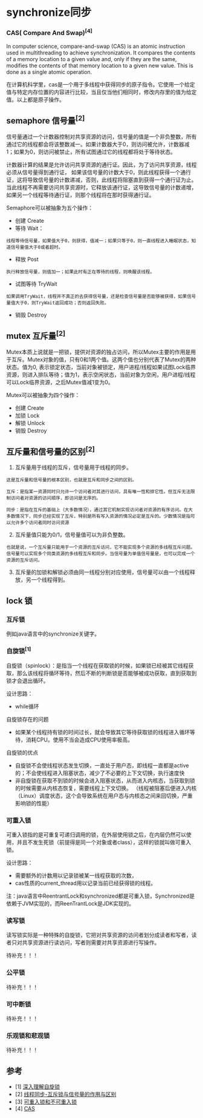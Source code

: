 # synchronize同步


### CAS( Compare And Swap)<sup>[4]</sup>
In computer science, compare-and-swap (CAS) is an atomic instruction used in multithreading to achieve synchronization. It compares the contents of a memory location to a given value and, only if they are the same, modifies the contents of that memory location to a given new value. This is done as a single atomic operation.

在计算机科学里，cas是一个用于多线程中获得同步的原子指令。它使用一个给定值与特定内存位置的内容进行比较，当且仅当他们相同时，修改内存里的值为给定值。以上都是原子操作。

## semaphore 信号量<sup>[2]</sup>
信号量通过一个计数器控制对共享资源的访问，信号量的值是一个非负整数，所有通过它的线程都会将该整数减一。如果计数器大于0，则访问被允许，计数器减1；如果为0，则访问被禁止，所有试图通过它的线程都将处于等待状态。

计数器计算的结果是允许访问共享资源的通行证。因此，为了访问共享资源，线程必须从信号量得到通行证， 如果该信号量的计数大于0，则此线程获得一个通行证，这将导致信号量的计数递减，否则，此线程将阻塞直到获得一个通行证为止。当此线程不再需要访问共享资源时，它释放该通行证，这导致信号量的计数递增，如果另一个线程等待通行证，则那个线程将在那时获得通行证。

Semaphore可以被抽象为五个操作：

- 创建 Create
- 等待 Wait：
```
线程等待信号量，如果值大于0，则获得，值减一；如果只等于0，则一直线程进入睡眠状态，知道信号量值大于0或者超时。
```
- 释放 Post
```
执行释放信号量，则值加一；如果此时有正在等待的线程，则唤醒该线程。
```
- 试图等待 TryWait
```
如果调用TryWait，线程并不真正的去获得信号量，还是检查信号量是否能够被获得，如果信号量值大于0，则TryWait返回成功；否则返回失败。
```
- 销毁 Destroy

## mutex 互斥量<sup>[2]</sup>
Mutex本质上说就是一把锁，提供对资源的独占访问，所以Mutex主要的作用是用于互斥。Mutex对象的值，只有0和1两个值。这两个值也分别代表了Mutex的两种状态。值为0, 表示锁定状态，当前对象被锁定，用户进程/线程如果试图Lock临界资源，则进入排队等待；值为1，表示空闲状态，当前对象为空闲，用户进程/线程可以Lock临界资源，之后Mutex值减1变为0。

Mutex可以被抽象为四个操作：
- 创建 Create
- 加锁 Lock
- 解锁 Unlock
- 销毁 Destroy

## 互斥量和信号量的区别<sup>[2]</sup>
1. 互斥量用于线程的互斥，信号量用于线程的同步。
```
这是互斥量和信号量的根本区别，也就是互斥和同步之间的区别。

互斥：是指某一资源同时只允许一个访问者对其进行访问，具有唯一性和排它性。但互斥无法限制访问者对资源的访问顺序，即访问是无序的。

同步：是指在互斥的基础上（大多数情况），通过其它机制实现访问者对资源的有序访问。在大多数情况下，同步已经实现了互斥，特别是所有写入资源的情况必定是互斥的。少数情况是指可以允许多个访问者同时访问资源
```
2. 互斥量值只能为0/1，信号量值可以为非负整数。
```
也就是说，一个互斥量只能用于一个资源的互斥访问，它不能实现多个资源的多线程互斥问题。信号量可以实现多个同类资源的多线程互斥和同步。当信号量为单值信号量是，也可以完成一个资源的互斥访问。
```
3. 互斥量的加锁和解锁必须由同一线程分别对应使用，信号量可以由一个线程释放，另一个线程得到。

## lock 锁

### 互斥锁
例如java语言中的synchronize关键字。

### 自旋锁<sup>[1]</sup>
自旋锁（spinlock）：是指当一个线程在获取锁的时候，如果锁已经被其它线程获取，那么该线程将循环等待，然后不断的判断锁是否能够被成功获取，直到获取到锁才会退出循环。

设计思路：
- while循环

自旋锁存在的问题
- 如果某个线程持有锁的时间过长，就会导致其它等待获取锁的线程进入循环等待，消耗CPU。使用不当会造成CPU使用率极高。

自旋锁的优点
- 自旋锁不会使线程状态发生切换，一直处于用户态，即线程一直都是active的；不会使线程进入阻塞状态，减少了不必要的上下文切换，执行速度快
- 非自旋锁在获取不到锁的时候会进入阻塞状态，从而进入内核态，当获取到锁的时候需要从内核态恢复，需要线程上下文切换。 （线程被阻塞后便进入内核（Linux）调度状态，这个会导致系统在用户态与内核态之间来回切换，严重影响锁的性能）

### 可重入锁
可重入锁指的是可重复可递归调用的锁，在外层使用锁之后，在内层仍然可以使用，并且不发生死锁（前提得是同一个对象或者class），这样的锁就叫做可重入锁。

设计思路：
- 需要额外的计数用以记录锁被某一线程获取的次数，
- cas性质的current_thread用以记录当前已经获得锁的线程。

注：java语言中ReentrantLock和synchronized都是可重入锁，Synchronized是依赖于JVM实现的，而ReenTrantLock是JDK实现的。
### 读写锁
读写锁实际是一种特殊的自旋锁，它把对共享资源的访问者划分成读者和写者，读者只对共享资源进行读访问，写者则需要对共享资源进行写操作。

待补充！！！

### 公平锁

待补充！！！

### 可中断锁
待补充！！！

### 乐观锁和悲观锁
待补充！！！

## 参考
- [1] [深入理解自旋锁](https://blog.csdn.net/qq_34337272/article/details/81252853)
- [2] [线程同步-互斥锁与信号量的作用与区别](https://www.cnblogs.com/alinh/p/6905221.html)
- [3] [可重入锁和不可重入锁](https://www.cnblogs.com/dj3839/p/6580765.html)
- [4] [CAS](https://en.wikipedia.org/wiki/Compare-and-swap)